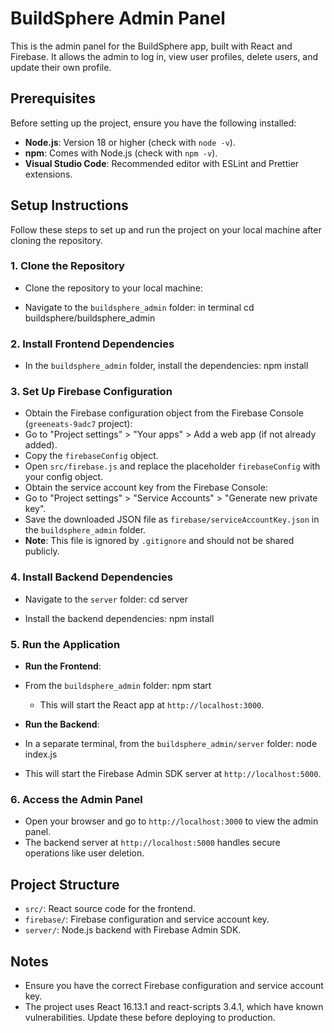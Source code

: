 # BuildSphere Admin Panel

This is the admin panel for the BuildSphere app, built with React and Firebase. It allows the admin to log in, view user profiles, delete users, and update their own profile.

## Prerequisites

Before setting up the project, ensure you have the following installed:

- **Node.js**: Version 18 or higher (check with `node -v`).
- **npm**: Comes with Node.js (check with `npm -v`).
- **Visual Studio Code**: Recommended editor with ESLint and Prettier extensions.

## Setup Instructions

Follow these steps to set up and run the project on your local machine after cloning the repository.

### 1. Clone the Repository

- Clone the repository to your local machine:

- Navigate to the `buildsphere_admin` folder: in terminal
  cd buildsphere/buildsphere_admin

### 2. Install Frontend Dependencies

- In the `buildsphere_admin` folder, install the dependencies:
  npm install

### 3. Set Up Firebase Configuration

- Obtain the Firebase configuration object from the Firebase Console (`greeneats-9adc7` project):
- Go to "Project settings" > "Your apps" > Add a web app (if not already added).
- Copy the `firebaseConfig` object.
- Open `src/firebase.js` and replace the placeholder `firebaseConfig` with your config object.
- Obtain the service account key from the Firebase Console:
- Go to "Project settings" > "Service Accounts" > "Generate new private key".
- Save the downloaded JSON file as `firebase/serviceAccountKey.json` in the `buildsphere_admin` folder.
- **Note**: This file is ignored by `.gitignore` and should not be shared publicly.

### 4. Install Backend Dependencies

- Navigate to the `server` folder:
  cd server

- Install the backend dependencies:
  npm install

### 5. Run the Application

- **Run the Frontend**:
- From the `buildsphere_admin` folder:
  npm start

  - This will start the React app at `http://localhost:3000`.

- **Run the Backend**:
- In a separate terminal, from the `buildsphere_admin/server` folder:
  node index.js

- This will start the Firebase Admin SDK server at `http://localhost:5000`.

### 6. Access the Admin Panel

- Open your browser and go to `http://localhost:3000` to view the admin panel.
- The backend server at `http://localhost:5000` handles secure operations like user deletion.

## Project Structure

- `src/`: React source code for the frontend.
- `firebase/`: Firebase configuration and service account key.
- `server/`: Node.js backend with Firebase Admin SDK.

## Notes

- Ensure you have the correct Firebase configuration and service account key.
- The project uses React 16.13.1 and react-scripts 3.4.1, which have known vulnerabilities. Update these before deploying to production.
